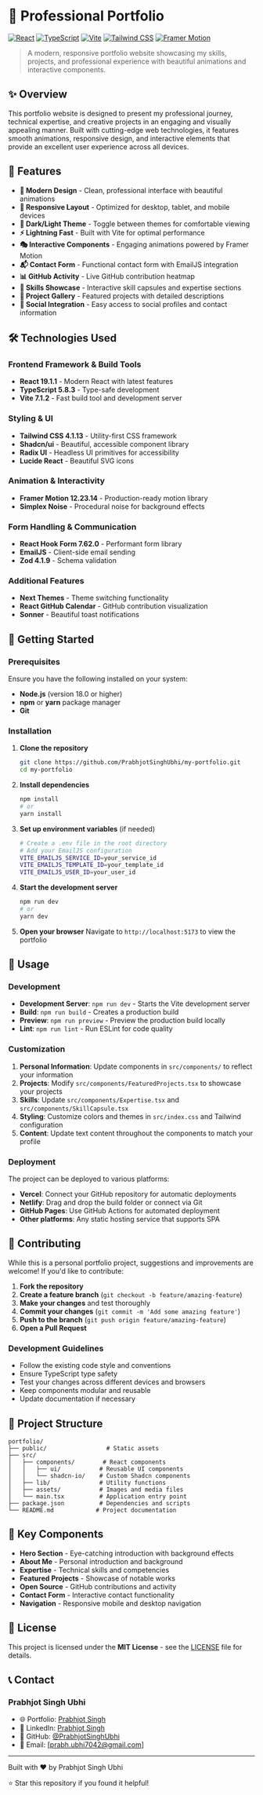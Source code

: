 # 🚀 Professional Portfolio

[![React](https://img.shields.io/badge/React-19.1.1-61DAFB?style=flat&logo=react&logoColor=white)](https://reactjs.org/)
[![TypeScript](https://img.shields.io/badge/TypeScript-5.8.3-3178C6?style=flat&logo=typescript&logoColor=white)](https://www.typescriptlang.org/)
[![Vite](https://img.shields.io/badge/Vite-7.1.2-646CFF?style=flat&logo=vite&logoColor=white)](https://vitejs.dev/)
[![Tailwind CSS](https://img.shields.io/badge/Tailwind%20CSS-4.1.13-06B6D4?style=flat&logo=tailwindcss&logoColor=white)](https://tailwindcss.com/)
[![Framer Motion](https://img.shields.io/badge/Framer%20Motion-12.23.14-0055FF?style=flat&logo=framer&logoColor=white)](https://www.framer.com/motion/)

> A modern, responsive portfolio website showcasing my skills, projects, and professional experience with beautiful animations and interactive components.

## ✨ Overview

This portfolio website is designed to present my professional journey, technical expertise, and creative projects in an engaging and visually appealing manner. Built with cutting-edge web technologies, it features smooth animations, responsive design, and interactive elements that provide an excellent user experience across all devices.

## 🎯 Features

- **🎨 Modern Design** - Clean, professional interface with beautiful animations
- **📱 Responsive Layout** - Optimized for desktop, tablet, and mobile devices
- **🌙 Dark/Light Theme** - Toggle between themes for comfortable viewing
- **⚡ Lightning Fast** - Built with Vite for optimal performance
- **🎭 Interactive Components** - Engaging animations powered by Framer Motion
- **📬 Contact Form** - Functional contact form with EmailJS integration
- **📊 GitHub Activity** - Live GitHub contribution heatmap
- **🎯 Skills Showcase** - Interactive skill capsules and expertise sections
- **💼 Project Gallery** - Featured projects with detailed descriptions
- **🔗 Social Integration** - Easy access to social profiles and contact information

## 🛠️ Technologies Used

### Frontend Framework & Build Tools

- **React 19.1.1** - Modern React with latest features
- **TypeScript 5.8.3** - Type-safe development
- **Vite 7.1.2** - Fast build tool and development server

### Styling & UI

- **Tailwind CSS 4.1.13** - Utility-first CSS framework
- **Shadcn/ui** - Beautiful, accessible component library
- **Radix UI** - Headless UI primitives for accessibility
- **Lucide React** - Beautiful SVG icons

### Animation & Interactivity

- **Framer Motion 12.23.14** - Production-ready motion library
- **Simplex Noise** - Procedural noise for background effects

### Form Handling & Communication

- **React Hook Form 7.62.0** - Performant form library
- **EmailJS** - Client-side email sending
- **Zod 4.1.9** - Schema validation

### Additional Features

- **Next Themes** - Theme switching functionality
- **React GitHub Calendar** - GitHub contribution visualization
- **Sonner** - Beautiful toast notifications

## 🚀 Getting Started

### Prerequisites

Ensure you have the following installed on your system:

- **Node.js** (version 18.0 or higher)
- **npm** or **yarn** package manager
- **Git**

### Installation

1. **Clone the repository**

   ```bash
   git clone https://github.com/PrabhjotSinghUbhi/my-portfolio.git
   cd my-portfolio
   ```

2. **Install dependencies**

   ```bash
   npm install
   # or
   yarn install
   ```

3. **Set up environment variables** (if needed)

   ```bash
   # Create a .env file in the root directory
   # Add your EmailJS configuration
   VITE_EMAILJS_SERVICE_ID=your_service_id
   VITE_EMAILJS_TEMPLATE_ID=your_template_id
   VITE_EMAILJS_USER_ID=your_user_id
   ```

4. **Start the development server**

   ```bash
   npm run dev
   # or
   yarn dev
   ```

5. **Open your browser**
   Navigate to `http://localhost:5173` to view the portfolio

## 📖 Usage

### Development

- **Development Server**: `npm run dev` - Starts the Vite development server
- **Build**: `npm run build` - Creates a production build
- **Preview**: `npm run preview` - Preview the production build locally
- **Lint**: `npm run lint` - Run ESLint for code quality

### Customization

1. **Personal Information**: Update components in `src/components/` to reflect your information
2. **Projects**: Modify `src/components/FeaturedProjects.tsx` to showcase your projects
3. **Skills**: Update `src/components/Expertise.tsx` and `src/components/SkillCapsule.tsx`
4. **Styling**: Customize colors and themes in `src/index.css` and Tailwind configuration
5. **Content**: Update text content throughout the components to match your profile

### Deployment

The project can be deployed to various platforms:

- **Vercel**: Connect your GitHub repository for automatic deployments
- **Netlify**: Drag and drop the build folder or connect via Git
- **GitHub Pages**: Use GitHub Actions for automated deployment
- **Other platforms**: Any static hosting service that supports SPA

## 🤝 Contributing

While this is a personal portfolio project, suggestions and improvements are welcome! If you'd like to contribute:

1. **Fork the repository**
2. **Create a feature branch** (`git checkout -b feature/amazing-feature`)
3. **Make your changes** and test thoroughly
4. **Commit your changes** (`git commit -m 'Add some amazing feature'`)
5. **Push to the branch** (`git push origin feature/amazing-feature`)
6. **Open a Pull Request**

### Development Guidelines

- Follow the existing code style and conventions
- Ensure TypeScript type safety
- Test your changes across different devices and browsers
- Keep components modular and reusable
- Update documentation if necessary

## 📁 Project Structure

```text
portfolio/
├── public/                 # Static assets
├── src/
│   ├── components/        # React components
│   │   ├── ui/           # Reusable UI components
│   │   └── shadcn-io/    # Custom Shadcn components
│   ├── lib/              # Utility functions
│   ├── assets/           # Images and media files
│   └── main.tsx          # Application entry point
├── package.json          # Dependencies and scripts
└── README.md            # Project documentation
```

## 🌟 Key Components

- **Hero Section** - Eye-catching introduction with background effects
- **About Me** - Personal introduction and background
- **Expertise** - Technical skills and competencies
- **Featured Projects** - Showcase of notable works
- **Open Source** - GitHub contributions and activity
- **Contact Form** - Interactive contact functionality
- **Navigation** - Responsive mobile and desktop navigation

## 📄 License

This project is licensed under the **MIT License** - see the [LICENSE](LICENSE) file for details.

## 📞 Contact

### Prabhjot Singh Ubhi

- 🌐 Portfolio: [Prabhjot Singh](https://prabh.me)
- 💼 LinkedIn: [Prabhjot Singh](htttps://linkedin/in/prabhjotsinghubhi)
- 🐙 GitHub: [@PrabhjotSinghUbhi](https://github.com/PrabhjotSinghUbhi)
- 📧 Email: [prabh.ubhi7042@gmail.com]

---

Built with ❤️ by Prabhjot Singh Ubhi

⭐ Star this repository if you found it helpful!